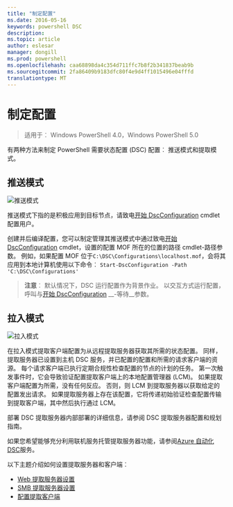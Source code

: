 ```yaml
---
title: "制定配置"
ms.date: 2016-05-16
keywords: powershell DSC
description: 
ms.topic: article
author: eslesar
manager: dongill
ms.prod: powershell
ms.openlocfilehash: caa68898da4c354d711ffc7b8f2b341837beab9b
ms.sourcegitcommit: 2fa86409b9183dfc80f4e9d4ff1015496e04fffd
translationtype: MT
---
```

# 制定配置

>适用于︰ Windows PowerShell 4.0，Windows PowerShell 5.0

有两种方法来制定 PowerShell 需要状态配置 (DSC) 配置︰ 推送模式和提取模式。

## 推送模式

![推送模式](images/Push.png "How push mode works")

推送模式下指的是积极应用到目标节点，请致电[开始 DscConfiguration](https://technet.microsoft.com/en-us/library/dn521623.aspx) cmdlet 配置用户。

创建并后编译配置，您可以制定管理其推送模式中通过致电[开始 DscConfiguration](https://technet.microsoft.com/en-us/library/dn521623.aspx) cmdlet，设置的配置 MOF 所在的位置的路径 cmdlet-路径参数。 例如，如果配置 MOF 位于`C:\DSC\Configurations\localhost.mof`，会将其应用到本地计算机使用以下命令︰ `Start-DscConfiguration -Path 'C:\DSC\Configurations'`

> __注意__︰ 默认情况下，DSC 运行配置作为背景作业。 以交互方式运行配置，呼叫与[开始 DscConfiguration](https://technet.microsoft.com/en-us/library/dn521623.aspx) __-等待__参数。


## 拉入模式

![拉入模式](images/Pull.png "How pull mode works")

在拉入模式提取客户端配置为从远程提取服务器获取其所需的状态配置。 同样，提取服务器已设置到主机 DSC 服务，并已配置的配置和所需的请求客户端的资源。 每个请求客户端已执行定期合规性检查配置的节点的计划的任务。 第一次触发事件时，它会导致验证配置提取客户端上的本地配置管理器 (LCM)。 如果提取客户端配置为所需，没有任何反应。 否则，则 LCM 到提取服务器以获取给定的配置发出请求。 如果提取服务器上存在该配置，它将传递初始验证检查配置传输到提取客户端，其中然后执行通过 LCM。

部署 DSC 提取服务器内部部署的详细信息，请参阅 DSC 提取服务器配置和规划指南。

如果您希望能够充分利用联机服务托管提取服务器功能，请参阅[Azure 自动化 DSC](https://azure.microsoft.com/en-us/documentation/articles/automation-dsc-overview/)服务。

以下主题介绍如何设置提取服务器和客户端︰

- [Web 提取服务器设置](pullServer.md)
- [SMB 提取服务器设置](pullServerSMB.md)
- [配置提取客户端](pullClientConfigID.md)

